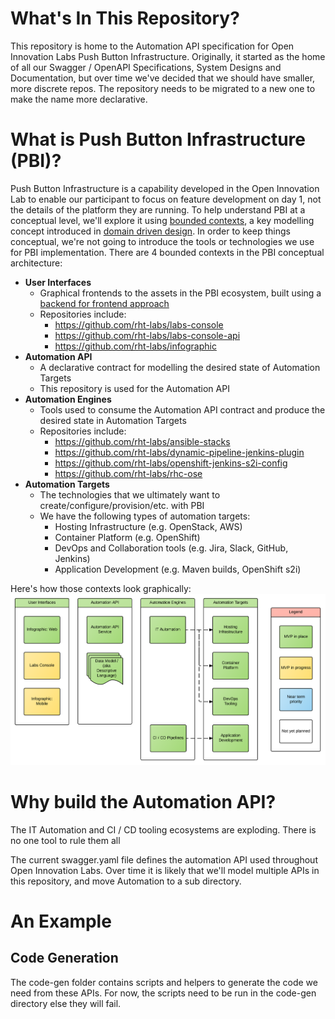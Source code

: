 # What's In This Repository?
This repository is home to the Automation API specification for Open Innovation Labs Push Button Infrastructure. Originally, it started as the home of all our Swagger / OpenAPI Specifications, System Designs and Documentation, but over time we've decided that we should have smaller, more discrete repos. The repository needs to be migrated to a new one to make the name more declarative.

# What is Push Button Infrastructure (PBI)?

Push Button Infrastructure is a capability developed in the Open Innovation Lab to enable our participant to focus on feature development on day 1, not the details of the platform they are running. To help understand PBI at a conceptual level, we'll explore it using [bounded contexts](http://martinfowler.com/bliki/BoundedContext.html), a key modelling concept introduced in [domain driven design](https://www.amazon.com/Domain-Driven-Design-Tackling-Complexity-Software/dp/0321125215). In order to keep things conceptual, we're not going to introduce the tools or technologies we use for PBI implementation. There are 4 bounded contexts in the PBI conceptual architecture:

* **User Interfaces**
  * Graphical frontends to the assets in the PBI ecosystem, built using a [backend for frontend approach](https://www.thoughtworks.com/insights/blog/bff-soundcloud)
  * Repositories include:
    * https://github.com/rht-labs/labs-console
    * https://github.com/rht-labs/labs-console-api
    * https://github.com/rht-labs/infographic
* **Automation API**
   * A declarative contract for modelling the desired state of Automation Targets
   * This repository is used for the Automation API
* **Automation Engines**
   * Tools used to consume the Automation API contract and produce the desired state in Automation Targets
   * Repositories include:
     * https://github.com/rht-labs/ansible-stacks
     * https://github.com/rht-labs/dynamic-pipeline-jenkins-plugin
     * https://github.com/rht-labs/openshift-jenkins-s2i-config
     * https://github.com/rht-labs/rhc-ose
* **Automation Targets**
  * The technologies that we ultimately want to create/configure/provision/etc. with PBI
  * We have the following types of automation targets:
     * Hosting Infrastructure (e.g. OpenStack, AWS)
     * Container Platform (e.g. OpenShift)
     * DevOps and Collaboration tools (e.g. Jira, Slack, GitHub, Jenkins)
     * Application Development (e.g. Maven builds, OpenShift s2i)

Here's how those contexts look graphically:
![alt text](images/PBI_Conceptual.png "PBI Conceptual Architecture")


# Why build the Automation API?

The IT Automation and CI / CD tooling ecosystems are exploding. There is no one tool to rule them all

The current swagger.yaml file defines the automation API used throughout Open Innovation Labs. Over time it is likely that we'll model multiple APIs in this repository, and move Automation to a sub directory.

# An Example

## Code Generation
The code-gen folder contains scripts and helpers to generate the code we need from these APIs. For now, the scripts need to be run in the code-gen directory else they will fail.